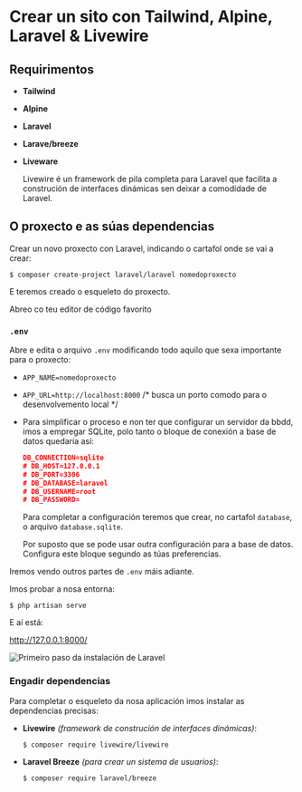 # Crear un sito con Tailwind, Alpine, Laravel & Livewire



## Requirimentos

- **Tailwind**
- **Alpine**
- **Laravel**
- **Larave/breeze**

- **Liveware**

  Livewire é un framework de pila completa para Laravel que facilita a construción de interfaces dinámicas sen deixar a comodidade de Laravel.

## O proxecto e as súas dependencias

Crear un novo proxecto con Laravel, indicando o cartafol onde se vai a crear:

``$ composer create-project laravel/laravel nomedoproxecto``

E teremos creado o esqueleto do proxecto.

Abreo co teu editor de código favorito

### `.env`

Abre e edita o arquivo `.env` modificando todo aquilo que sexa importante para o proxecto:

- ``APP_NAME=nomedoproxecto``

- ``APP_URL=http://localhost:8000`` /* busca un porto comodo para o desenvolvemento local */

- Para simplificar o proceso e non ter que configurar un servidor da bbdd, imos a empregar SQLite, polo tanto o bloque de conexión a base de datos quedaría así:

  ```json
  DB_CONNECTION=sqlite
  # DB_HOST=127.0.0.1
  # DB_PORT=3306
  # DB_DATABASE=laravel
  # DB_USERNAME=root
  # DB_PASSWORD=
  ```

  Para completar a configuración teremos que crear, no cartafol ``database``, o arquivo ``database.sqlite``.

  Por suposto que se pode usar outra configuración para a base de datos. Configura este bloque segundo as túas preferencias.

Iremos vendo outros partes de `.env` máis adiante.

Imos probar a nosa entorna:

``$ php artisan serve``

E aí está:

http://127.0.0.1:8000/

![Primeiro paso da instalación de Laravel](http://ambosass.com/docs/assets/tall_001.png)

### Engadir dependencias

Para completar o esqueleto da nosa aplicación imos instalar as dependencias precisas:

- **Livewire** *(framework de construción de interfaces dinámicas)*: 

  ``$ composer require livewire/livewire``

- **Laravel Breeze** *(para crear un sistema de usuarios)*: 

  ``$ composer require laravel/breeze``
